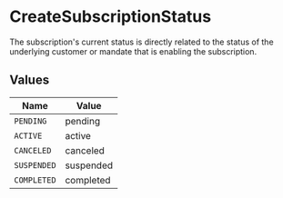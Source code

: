 # CreateSubscriptionStatus

The subscription's current status is directly related to the status of the underlying customer or mandate that is
enabling the subscription.


## Values

| Name        | Value       |
| ----------- | ----------- |
| `PENDING`   | pending     |
| `ACTIVE`    | active      |
| `CANCELED`  | canceled    |
| `SUSPENDED` | suspended   |
| `COMPLETED` | completed   |